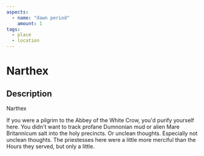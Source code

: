```yaml
---
aspects: 
  - name: "dawn period"
    amount: 1
tags:
  - place
  - location
---
```


# Narthex

## Description
Narthex

If you were a pilgrim to the Abbey of the White Crow, you'd purify yourself here. You didn't want to track profane Dumnonian mud or alien Mare Britannicum salt into the holy precincts. Or unclean thoughts. Especially not unclean thoughts. The priestesses here were a little more merciful than the Hours they served, but only a little.